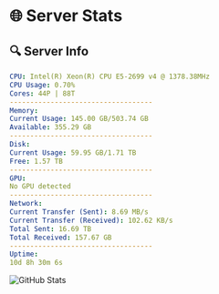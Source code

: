 # 🌐 Server Stats
## 🔍 Server Info
```yaml
CPU: Intel(R) Xeon(R) CPU E5-2699 v4 @ 1378.38MHz
CPU Usage: 0.70%
Cores: 44P | 88T
-----------------------------------
Memory:
Current Usage: 145.00 GB/503.74 GB
Available: 355.29 GB
-----------------------------------
Disk:
Current Usage: 59.95 GB/1.71 TB
Free: 1.57 TB
-----------------------------------
GPU:
No GPU detected
-----------------------------------
Network:
Current Transfer (Sent): 8.69 MB/s
Current Transfer (Received): 102.62 KB/s
Total Sent: 16.69 TB
Total Received: 157.67 GB
-----------------------------------
Uptime:
10d 8h 30m 6s
```
![GitHub Stats](https://img.shields.io/badge/Updated-2025-03-18_05:52:55-blue)